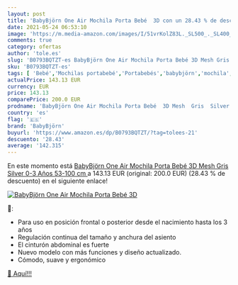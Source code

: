 ```yaml
---
layout: post
title: 'BabyBjörn One Air Mochila Porta Bebé  3D con un 28.43 % de descuento'
date: 2021-05-24 06:53:10
image: 'https://m.media-amazon.com/images/I/51vrKolZ83L._SL500_._SL400_.jpg'
comments: true
category: ofertas
author: 'tole.es'
slug: 'B0793BQTZT-es BabyBjörn One Air Mochila Porta Bebé 3D Mesh Gris Silver...'
sku: 'B0793BQTZT-es'
tags: [ 'Bebé','Mochilas portabebé','Portabebés','babybjörn','mochila', ]
actualPrice: 143.13 EUR
currency: EUR
price: 143.13
comparePrice: 200.0 EUR
prodname: 'BabyBjörn One Air Mochila Porta Bebé  3D Mesh  Gris  Silver   0-3 Años  53-100 cm '
country: 'es'
flag: '🇪🇸'
brand: 'BabyBjörn'
buyurl: 'https://www.amazon.es/dp/B0793BQTZT/?tag=tolees-21'
descuento: '28.43'
average: '142.315'
---
```


En este momento está [BabyBjörn One Air Mochila Porta Bebé  3D Mesh  Gris  Silver   0-3 Años  53-100 cm ](https://www.amazon.es/dp/B0793BQTZT/?tag=tolees-21) a 143.13 EUR (original: 200.0 EUR) (28.43 %  de descuento) en el siguiente enlace!

[![BabyBjörn One Air Mochila Porta Bebé  3D](https://m.media-amazon.com/images/I/51vrKolZ83L._SL500_._SL400_.jpg)](https://www.amazon.es/dp/B0793BQTZT/?tag=tolees-21)

🔎:

- Para uso en posición frontal o posterior desde el nacimiento hasta los 3 años
- Regulación continua del tamaño y anchura del asiento
- El cinturón abdominal es fuerte
- Nuevo modelo con más funciones y diseño actualizado.
- Cómodo, suave y ergonómico

[🛒 Aquí!!!](https://www.amazon.es/dp/B0793BQTZT/?tag=tolees-21)
